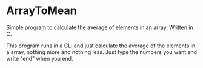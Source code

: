 # ArrayToMean
Simple program to calculate the average of elements in an array. Written in C.

This program runs in a CLI and just calculate the average of the elements in a array, nothing more and nothing less. 
Just type the numbers you want and write "end" when you end.
